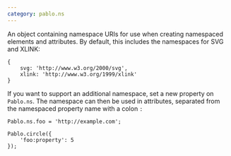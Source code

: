 ```yaml
---
category: pablo.ns
---
```


An object containing namespace URIs for use when creating namespaced elements and attributes. By default, this includes the namespaces for SVG and XLINK:

    {
        svg: 'http://www.w3.org/2000/svg',
        xlink: 'http://www.w3.org/1999/xlink'
    }

If you want to support an additional namespace, set a new property on `Pablo.ns`. The namespace can then be used in attributes, separated from the namespaced property name with a colon `:`

    Pablo.ns.foo = 'http://example.com';

    Pablo.circle({
        'foo:property': 5
    });
